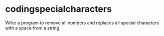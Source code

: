 # codingspecialcharacters
 Write a program to remove all numbers and replaces all special characters with a space 
from a string
